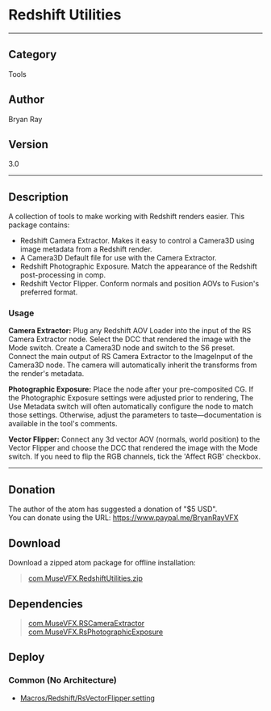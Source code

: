 # Redshift Utilities
___

## Category
Tools

## Author
Bryan Ray

## Version
3.0

___

## Description
<p>A collection of tools to make working with Redshift renders easier. This package contains:</p>


<ul>
<li>Redshift Camera Extractor. Makes it easy to control a Camera3D using image metadata from a Redshift render.</li>
<li>A Camera3D Default file for use with the Camera Extractor. </li>
<li>Redshift Photographic Exposure. Match the appearance of the Redshift post-processing in comp.</li>
<li>Redshift Vector Flipper. Conform normals and position AOVs to Fusion's preferred format.</li>
</ul>

<h3>Usage</h3>
<p><strong>Camera Extractor:</strong> Plug any Redshift AOV Loader into the input of the RS Camera Extractor node. Select the DCC that rendered the image with the Mode switch. Create a Camera3D node and switch to the S6 preset. Connect the main output of RS Camera Extractor to the ImageInput of the Camera3D node. The camera will automatically inherit the transforms from the render's metadata.</p>
<p><strong>Photographic Exposure:</strong> Place the node after your pre-composited CG. If the Photographic Exposure settings were adjusted prior to rendering, The Use Metadata switch will often automatically configure the node to match those settings. Otherwise, adjust the parameters to taste—documentation is available in the tool's comments.</p>
<p><strong>Vector Flipper:</strong> Connect any 3d vector AOV (normals, world position) to the Vector Flipper and choose the DCC that rendered the image with the Mode switch. If you need to flip the RGB channels, tick the 'Affect RGB' checkbox.

___

## Donation
The author of the atom has suggested a donation of "$5 USD".  
You can donate using the URL: <a href="https://www.paypal.me/BryanRayVFX">https://www.paypal.me/BryanRayVFX</a>

## Download

Download a zipped atom package for offline installation:
> [com.MuseVFX.RedshiftUtilities.zip](https://gitlab.com/WeSuckLess/Reactor/-/archive/master/Reactor-master.zip?path=Atoms/com.MuseVFX.RedshiftUtilities)  

## Dependencies

> [com.MuseVFX.RSCameraExtractor](com.MuseVFX.RSCameraExtractor.md)  
> [com.MuseVFX.RsPhotographicExposure](com.MuseVFX.RsPhotographicExposure.md)  
## Deploy

### Common (No Architecture)

<ul>
<li><a href="https://gitlab.com/WeSuckLess/Reactor/-/blob/master/Atoms/com.MuseVFX.RedshiftUtilities/Macros/Redshift/RsVectorFlipper.setting?ref_type=heads">Macros/Redshift/RsVectorFlipper.setting</a></li>
</ul>
